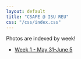 ```yaml
---
layout: default
title: "CSAFE @ ISU REU"
css: "/css/index.css"
---
```


Photos are indexed by week!

- [Week 1 - May 31-June 5](week1)

